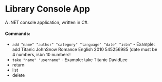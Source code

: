 # Library Console App

A .NET console application, written in C#.

#### Commands:

 - `add "name" "author" "category" "language" "date" "isbn"` - Example: add Titanic JohnSnow Romance English 2010 545256985 (date must be 4 numbers, isbn 10 numbers!
 - `take "name" "username"` - Example: take Titanic DavidLee
 - return
 - list
 - delete
